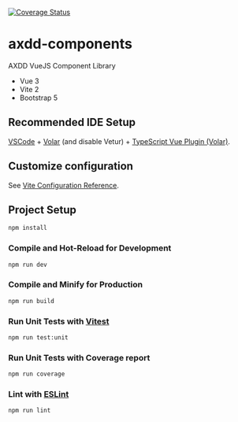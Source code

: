 [![Coverage Status](https://coveralls.io/repos/github/uw-it-aca/axdd-components/badge.svg?branch=main)](https://coveralls.io/github/uw-it-aca/axdd-components?branch=main)

# axdd-components
AXDD VueJS Component Library

* Vue 3
* Vite 2
* Bootstrap 5

## Recommended IDE Setup

[VSCode](https://code.visualstudio.com/) + [Volar](https://marketplace.visualstudio.com/items?itemName=johnsoncodehk.volar) (and disable Vetur) + [TypeScript Vue Plugin (Volar)](https://marketplace.visualstudio.com/items?itemName=johnsoncodehk.vscode-typescript-vue-plugin).

## Customize configuration

See [Vite Configuration Reference](https://vitejs.dev/config/).

## Project Setup

```sh
npm install
```

### Compile and Hot-Reload for Development

```sh
npm run dev
```

### Compile and Minify for Production

```sh
npm run build
```

### Run Unit Tests with [Vitest](https://vitest.dev/)

```sh
npm run test:unit
```

### Run Unit Tests with Coverage report

```sh
npm run coverage
```

### Lint with [ESLint](https://eslint.org/)

```sh
npm run lint
```
